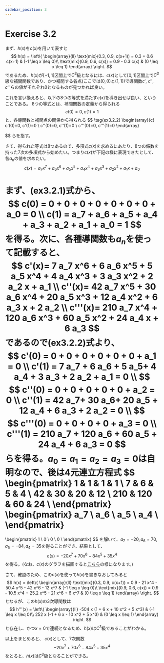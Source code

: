 ```yaml
---
sidebar_position: 3
---
```


# Exercise 3.2

まず、$h(x)$を$c(x)$を用いて表すと
$$
h(x) = \left\{
\begin{array}{ll}
\text{mix}(0.3, 0.9, c(x+1)) = 0.3 + 0.6 c(x+1) & (-1 \leq x \leq 0)\\
\text{mix}(0.9, 0.6, c(x)) = 0.9 - 0.3 c(x) & (0 \leq x \leq 1)
\end{array}
\right.
$$
であるため、$h(x)$が$[-1, 1]$区間上で$C^3$級となるには、$c(x)$として$[0, 1]$区間上で$C^3$級な補間関数であり、かつ補間する各点(ここでは$(0,0)$と$(1,1)$)で導関数$c'$, $c''$, $c'''$らの値がそれぞれ$0$となるものが見つかれば良い。

これを言い換えると、以下の8つの等式を満たす$c(x)$を導き出せば良い、ということである。
8つの等式とは、補間関数の定義から得られる
$$
\tag{ex3.2.1} c(0)=0, c(1)=1
$$
と、各導関数と補間点の関係から得られる
$$
\tag{ex3.2.2} 
\begin{array}{c}
c'(0)=0, c'(1)=0 \\
c''(0)=0, c''(1)=0 \\ 
c'''(0)=0, c'''(1)=0 
\end{array}

$$
らを指す。

さて、得られた等式は8つあるので、多項式$c(x)$を求めるにあたり、8つの係数を持った7次の多項式から始めたい。つまり$c(x)$が下記の様に表現できたとして、各$a_n$の値を求めたい。
$$
c(x) = a_7 x^7 + a_6 x^6 + a_5 x^5 + a_4 x^4 + a_3 x^3 + a_2 x^2 + a_1 x + a_0 
$$

まず、(ex3.2.1)式から、
$$
c(0) = 0 + 0 + 0 + 0 + 0 + 0 + 0 + a_0 = 0 \\
c(1) = a_7 + a_6 + a_5 + a_4 + a_3 + a_2 + a_1 + a_0 = 1
$$
を得る。次に、各種導関数も$a_n$を使って記載すると、
$$
c'(x)= 7 a_7 x^6 + 6 a_6 x^5 + 5 a_5 x^4 + 4 a_4 x^3 + 3 a_3 x^2 + 2 a_2 x + a_1 \\
c''(x)= 42 a_7 x^5 + 30 a_6 x^4 + 20 a_5 x^3 + 12 a_4 x^2 + 6 a_3 x + 2 a_2 \\
c'''(x)= 210 a_7 x^4 + 120 a_6 x^3 + 60 a_5 x^2 + 24 a_4 x + 6 a_3
$$
であるので(ex3.2.2)式より、
$$
c'(0) = 0 + 0 + 0 + 0 + 0 + 0 + a_1 = 0 \\
c'(1) = 7 a_7 + 6 a_6 + 5 a_5+ 4 a_4 + 3 a_3 + 2 a_2 + a_1 = 0 \\
$$
$$
c''(0) = 0 + 0 + 0 + 0 + 0 + a_2 = 0 \\
c''(1) = 42 a_7+ 30 a_6+ 20 a_5 + 12 a_4 + 6 a_3 + 2 a_2 = 0 \\
$$
$$
c'''(0) = 0 + 0 + 0 + 0 + a_3 = 0 \\
c'''(1) = 210 a_7 + 120 a_6 + 60 a_5 + 24 a_4 + 6 a_3 = 0
$$
らを得る。$a_0=a_1=a_2=a_3=0$は自明なので、後は4元連立方程式
$$
\begin{pmatrix}
1    & 1    & 1  & 1   \\
7    & 6    & 5  & 4   \\
42   & 30   & 20 & 12 \\
210  & 120  & 60 & 24 \\
\end{pmatrix}
\begin{pmatrix}
a_7 \\
a_6 \\
a_5 \\
a_4 \\
\end{pmatrix}
=
\begin{pmatrix}
1 \\
0 \\
0 \\
0 \\
\end{pmatrix}
$$
を解いて、$a_7 = -20, a_6 = 70, a_5 = - 84, a_4 = 35$を得ることができ、結果として、
$$
c(x) = -20 x^7 + 70 x^6 - 84 x^5 + 35 x^4
$$
を得る。(なお、$c(x)$のグラフを描画すると[こちら](https://ja.wolframalpha.com/input?i=-20+x%5E7+%2B+70+x%5E6+-+84+x%5E5+%2B+35+x%5E4%E3%81%AE%E3%82%B0%E3%83%A9%E3%83%95%E3%82%92%E4%BD%9C%E6%88%90)の様になります。)

さて、確認のため、この$c(x)$を使って$h(x)$を書きなおしてみると
$$
h(x) = \left\{
\begin{array}{ll}
\text{mix}(0.3, 0.9, c(x+1)) = 0.9 - 21 x^4 - 50.4 x^5 - 42 x^6 - 12 x^7  & (-1 \leq x \leq 0)\\
\text{mix}(0.9, 0.6, c(x)) = 0.9 - 10.5 x^4 + 25.2 x^5 - 21 x^6 + 6 x^7 & (0 \leq x \leq 1)
\end{array}
\right.
$$
となるが、この$h(x)$の3次導関数は
$$
h'''(x) = \left\{
\begin{array}{ll}
-504 x (1 + 6 x + 10 x^2 + 5 x^3)  & (-1 \leq x \leq 0)\\
252 x (-1 + 6 x - 10 x^2 + 5 x^3) & (0 \leq x \leq 1)
\end{array}
\right.
$$
と存在し、かつ$x = 0$で連続となるため、$h(x)$は$C^3$級であることがわかる。

以上をまとめると、
$c(x)$として、7次関数
$$
-20 x^7 + 70 x^6 - 84 x^5 + 35 x^4
$$
をとると、$h(x)$は$C^3$級となることができる。
